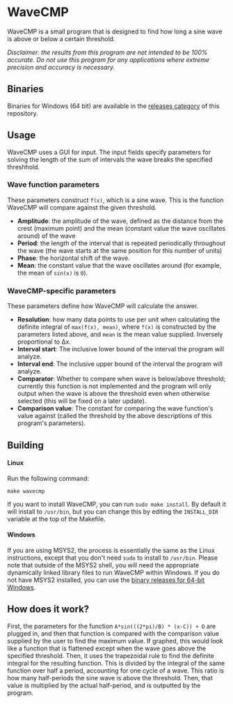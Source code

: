 # WaveCMP 
WaveCMP is a small program that is designed to find how long a sine wave is above or below a certain threshold.

*Disclaimer: the results from this program are not intended to be 100% accurate. Do not use this program for any applications where extreme precision and accuracy is necessary.*

## Binaries

Binaries for Windows (64 bit) are available in the [releases category](https://github.com/nsdrozario/WaveCMP/releases/) of this repository. 

## Usage

WaveCMP uses a GUI for input. The input fields specify parameters for solving the length of the sum of intervals the wave breaks the specified threshhold.

### Wave function parameters

These parameters construct `f(x)`, which is a sine wave. This is the function WaveCMP will compare against the given threshold. 

- **Amplitude**: the amplitude of the wave, defined as the distance from the crest (maximum point) and the mean (constant value the wave oscillates around) of the wave
- **Period**: the length of the interval that is repeated periodically throughout the wave (the wave starts at the same position for this number of units)
- **Phase**: the horizontal shift of the wave.
- **Mean**: the constant value that the wave oscillates around (for example, the mean of `sin(x)` is `0`).

### WaveCMP-specific parameters

These parameters define how WaveCMP will calculate the answer.

 - **Resolution**: how many data points to use per unit when calculating the definite integral of `max(f(x), mean)`, where `f(x)` is constructed by the parameters listed above, and `mean` is the mean value supplied. Inversely proportional to Δx.
 - **Interval start**: The inclusive lower bound of the interval the program will analyze.
 - **Interval end**:  The inclusive upper bound of the interval the program will analyze.
 - **Comparator**: Whether to compare when wave is below/above threshold; currently this function is not implemented and the program will only output when the wave is above the threshold even when otherwise selected (this will be fixed on a later update).
 - **Comparison value**: The constant for comparing the wave function's value against (called the threshold by the above descriptions of this program's parameters).

## Building

#### Linux
Run the following command:
```
make wavecmp
```
If you want to install WaveCMP, you can run `sudo make install`. By default it will install to `/usr/bin`, but 
you can change this by editing the `INSTALL_DIR` variable at the top of the Makefile.
#### Windows
If you are using MSYS2, the process is essentially the same as the Linux instructions, except that you don't need `sudo` to install to `/usr/bin`.
Please note that outside of the MSYS2 shell, you will need the appropriate dynamically linked library files to run WaveCMP within Windows. If you do not 
have MSYS2 installed, you can use the [binary releases for 64-bit Windows](https://github.com/nsdrozario/WaveCMP/releases/).

## How does it work?

First, the parameters for the function `A*sin(((2*pi)/B) * (x-C)) + D` are plugged in, and then that function is compared with the comparison value supplied by the user to find the maximum value. If graphed, this would look like a function that is flattened except when the wave goes above the specified threshold. Then, it uses the trapezoidal rule to find the definite integral for the resulting function. This is divided by the integral of the same function over half a period, accounting for one cycle of a wave. This ratio is how many half-periods the sine wave is above the threshold. Then, that value is multiplied by the actual half-period, and is outputted by the program.

